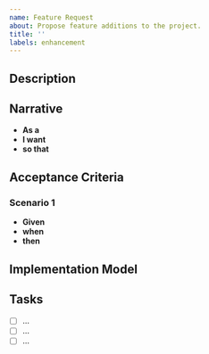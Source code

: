 ```yaml
---
name: Feature Request
about: Propose feature additions to the project.
title: ''
labels: enhancement
---
```


## Description

<!-- Describe the proposed feature and how the project could benefit from it. -->

## Narrative

<!-- A short introductory section with the following structure: -->

- **As a** <!-- the person or role who will benefit from the feature -->
- **I want** <!-- the feature -->
- **so that** <!-- the benefit or value of the feature -->

## Acceptance Criteria

<!-- A description of each specific scenario of the narrative with the following structure: -->

### Scenario 1

<!-- Scenario title -->

- **Given**
  <!-- the initial context at the beginning of the scenario, in one or more clauses -->
- **when** <!-- the event that triggers the scenario -->
- **then** <!-- the expected outcome, in one or more clauses -->

## Implementation Model

<!-- (Optional) If available, outline the possible steps to take (e.g. lines of code to change, architectural details, etc.) to implement the feature. -->

## Tasks

<!-- (Optional) List any available tasks for this issue with checkbox lists. -->

- [ ] ...
- [ ] ...
- [ ] ...
